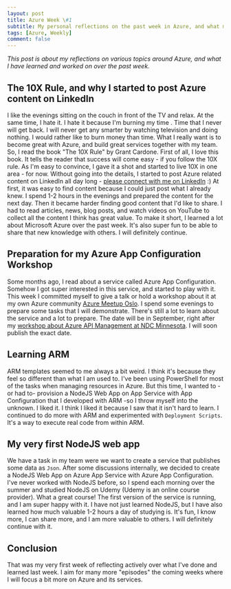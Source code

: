 ```yaml
---
layout: post
title: Azure Week \#1
subtitle: My personal reflections on the past week in Azure, and what made me think and act the most.
tags: [Azure, Weekly]
comment: false
---
```


*This post is about my reflections on various topics around Azure, and what I have learned and worked on over the past week.*

## The 10X Rule, and why I started to post Azure content on LinkedIn

I like the evenings sitting on the couch in front of the TV and relax. At the same time, I hate it. I hate it because I'm burning my time . Time that I never will get back. I will never get any smarter by watching television and doing nothing. I would rather like to burn money than time. What I really want is to become great with Azure, and build great services together with my team. So, I read the book "The 10X Rule" by Grant Cardone. First of all, I love this book. It tells the reader that success will come easy - if you follow the 10X rule. As I'm easy to convince, I gave it a shot and started to live 10X in one area - for now. Without going into the details, I started to post Azure related content on LinkedIn all day long - [please connect with me on LinkedIn](https://www.linkedin.com/in/svenmalvik/) :) At first, it was easy to find content because I could just post what I already knew. I spend 1-2 hours in the evenings and prepared the content for the next day. Then it became harder finding good content that I'd like to share. I had to read articles, news, blog posts, and watch videos on YouTube to collect all the content I think has great value. To make it short, I learned a lot about Microsoft Azure over the past week. It's also super fun to be able to share that new knowledge with others. I will definitely continue.

## Preparation for my Azure App Configuration Workshop

Some months ago, I read about a service called Azure App Configuration. Somehow I got super interested in this service, and started to play with it. This week I committed myself to give a talk or hold a workshop about it at my own Azure community [Azure Meetup Oslo](https://www.meetup.com/azure-meetup-oslo). I spend some evenings to prepare some tasks that I will demonstrate. There's still a lot to learn about the service and a lot to prepare. The date will be in September, right after my [workshop about Azure API Management at NDC Minnesota](https://ndcminnesota.com/agenda/understanding-azure-api-management-0q6n/0uys1pr1ayv). I will soon publish the exact date.

## Learning ARM

ARM templates seemed to me always a bit weird. I think it's because they feel so different than what I am used to. I've been using PowerShell for most of the tasks when managing resources in Azure. But this time, I wanted to -or had to- provision a NodeJS Web App on App Service with App Configuration that I developed with ARM -so I throw myself into the unknown. I liked it. I think I liked it because I saw that it isn't hard to learn. I continued to do more with ARM and experimented with `Deployment Scripts`. It's a way to execute real code from within ARM.

## My very first NodeJS web app

We have a task in my team were we want to create a service that publishes some data as `Json`. After some discussions internally, we decided to create a NodeJS Web App on Azure App Service with Azure App Configuration. I've never worked with NodeJS before, so I spend each morning over the summer and studied NodeJS on Udemy (Udemy is an online course provider). What a great course! The first version of the service is running, and I am super happy with it. I have not just learned NodeJS, but I have also learned how much valuable 1-2 hours a day of studying is. It's fun, I know more, I can share more, and I am more valuable to others. I will definitely continue with it.

## Conclusion

That was my very first week of reflecting actively over what I've done and learned last week. I aim for many more "episodes" the coming weeks where I will focus a bit more on Azure and its services.

